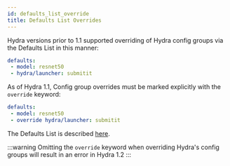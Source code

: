 ```yaml
---
id: defaults_list_override
title: Defaults List Overrides
---
```

Hydra versions prior to 1.1 supported overriding of Hydra config groups via the Defaults List in this manner:
```yaml {3}
defaults:
 - model: resnet50
 - hydra/launcher: submitit
```
As of Hydra 1.1, Config group overrides must be marked explicitly with the `override` keyword:
```yaml {3}
defaults:
 - model: resnet50
 - override hydra/launcher: submitit
```

The Defaults List is described [here](/advanced/defaults_list.md).

:::warning
Omitting the `override` keyword when overriding Hydra's config groups will result in an error in Hydra 1.2
:::
